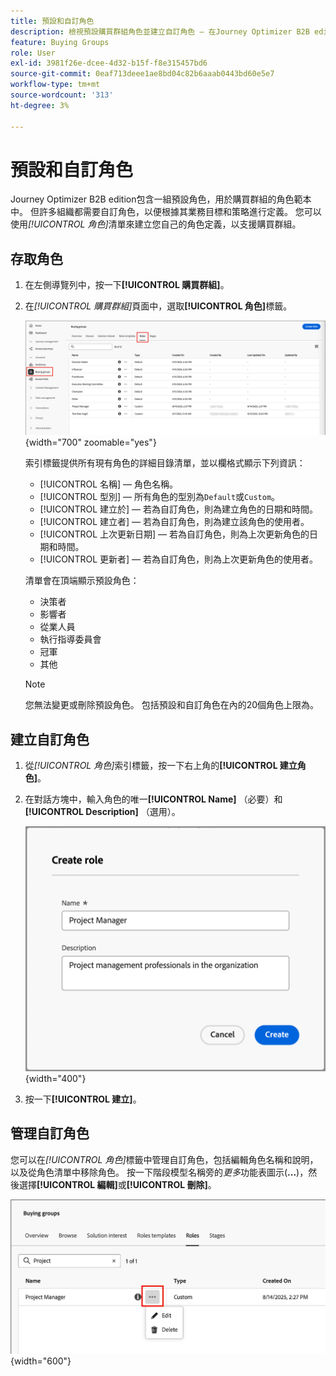 ```yaml
---
title: 預設和自訂角色
description: 檢視預設購買群組角色並建立自訂角色 — 在Journey Optimizer B2B edition中編輯、刪除及設定您企業的角色定義。
feature: Buying Groups
role: User
exl-id: 3981f26e-dcee-4d32-b15f-f8e315457bd6
source-git-commit: 0eaf713deee1ae8bd04c82b6aaab0443bd60e5e7
workflow-type: tm+mt
source-wordcount: '313'
ht-degree: 3%

---
```


# 預設和自訂角色

Journey Optimizer B2B edition包含一組預設角色，用於購買群組的角色範本中。 但許多組織都需要自訂角色，以便根據其業務目標和策略進行定義。 您可以使用&#x200B;_[!UICONTROL 角色]_&#x200B;清單來建立您自己的角色定義，以支援購買群組。

## 存取角色

1. 在左側導覽列中，按一下&#x200B;**[!UICONTROL 購買群組]**。

1. 在&#x200B;_[!UICONTROL 購買群組]_&#x200B;頁面中，選取&#x200B;**[!UICONTROL 角色]**&#x200B;標籤。

   ![角色標籤](./assets/roles-tab.png){width="700" zoomable="yes"}

   索引標籤提供所有現有角色的詳細目錄清單，並以欄格式顯示下列資訊：

   * [!UICONTROL 名稱] — 角色名稱。
   * [!UICONTROL 型別] — 所有角色的型別為`Default`或`Custom`。
   * [!UICONTROL 建立於] — 若為自訂角色，則為建立角色的日期和時間。
   * [!UICONTROL 建立者] — 若為自訂角色，則為建立該角色的使用者。
   * [!UICONTROL 上次更新日期] — 若為自訂角色，則為上次更新角色的日期和時間。
   * [!UICONTROL 更新者] — 若為自訂角色，則為上次更新角色的使用者。

   清單會在頂端顯示預設角色：

   * 決策者
   * 影響者
   * 從業人員
   * 執行指導委員會
   * 冠軍
   * 其他

   >[!NOTE]
   >
   >您無法變更或刪除預設角色。 包括預設和自訂角色在內的20個角色上限為。

## 建立自訂角色

1. 從&#x200B;_[!UICONTROL 角色]_&#x200B;索引標籤，按一下右上角的&#x200B;**[!UICONTROL 建立角色]**。

1. 在對話方塊中，輸入角色的唯一&#x200B;**[!UICONTROL Name]** （必要）和&#x200B;**[!UICONTROL Description]** （選用）。

   ![建立角色對話方塊](./assets/roles-create-dialog.png){width="400"}

1. 按一下&#x200B;**[!UICONTROL 建立]**。

## 管理自訂角色

您可以在&#x200B;_[!UICONTROL 角色]_&#x200B;標籤中管理自訂角色，包括編輯角色名稱和說明，以及從角色清單中移除角色。 按一下階段模型名稱旁的&#x200B;_更多_&#x200B;功能表圖示(**...**)，然後選擇&#x200B;**[!UICONTROL 編輯]**&#x200B;或&#x200B;**[!UICONTROL 刪除]**。

![編輯或刪除自訂角色](./assets/roles-more-menu.png){width="600"}
